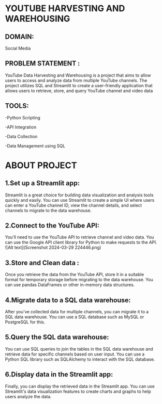 # YOUTUBE HARVESTING AND WAREHOUSING
## DOMAIN:
Social Media
## PROBLEM STATEMENT :
YouTube Data Harvesting and Warehousing is a project that aims to allow users to access and analyze data from multiple YouTube channels. The project utilizes SQL and Streamlit to create a user-friendly application that allows users to retrieve, store, and query YouTube channel and video data
## TOOLS:
-Python Scripting

-API Integration

-Data Collection

-Data Management using SQL

# ABOUT PROJECT
## 1.Set up a Streamlit app:
Streamlit is a great choice for building data visualization and analysis tools quickly and easily. You can use Streamlit to create a simple UI where users can enter a YouTube channel ID, view the channel details, and select channels to migrate to the data warehouse.
## 2.Connect to the YouTube API:
You'll need to use the YouTube API to retrieve channel and video data. You can use the Google API client library for Python to make requests to the API.
![Alt text](Screenshot 2024-03-29 224446.png)
## 3.Store and Clean data : 
Once you retrieve the data from the YouTube API, store it in a suitable format for temporary storage before migrating to the data warehouse. You can use pandas DataFrames or other in-memory data structures.
## 4.Migrate data to a SQL data warehouse:
 After you've collected data for multiple channels, you can migrate it to a SQL data warehouse. You can use a SQL database such as MySQL or PostgreSQL for this.
## 5.Query the SQL data warehouse: 
You can use SQL queries to join the tables in the SQL data warehouse and retrieve data for specific channels based on user input. You can use a Python SQL library such as SQLAlchemy to interact with the SQL database.
## 6.Display data in the Streamlit app: 
Finally, you can display the retrieved data in the Streamlit app. You can use Streamlit's data visualization features to create charts and graphs to help users analyze the data.


